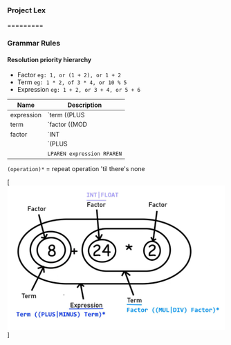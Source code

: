 ### Project Lex
=========

### Grammar Rules

#### Resolution priority hierarchy
- Factor `eg: 1, or (1 + 2), or 1 + 2`
- Term `eg: 1 * 2, of 3 * 4, or 10 % 5`
- Expression `eg: 1 + 2, or 3 + 4, or 5 + 6`

| Name                   | Description                                                                 |
|------------------------|-----------------------------------------------------------------------------|
| expression             | `term ((PLUS|MINUS) term)*`                                                   |
| term                   | `factor ((MOD|MUL|DIV) factor)*`                                              |
| factor                 | `INT|FLOAT`                                                                   |
|                        | `(PLUS|MINUS) factor`                                                         |
|                        | `LPAREN expression RPAREN`                                                    |


`(operation)*` = repeat operation 'til there's none

[![Illustration Here](../assets/GrammarGuide.png)]
